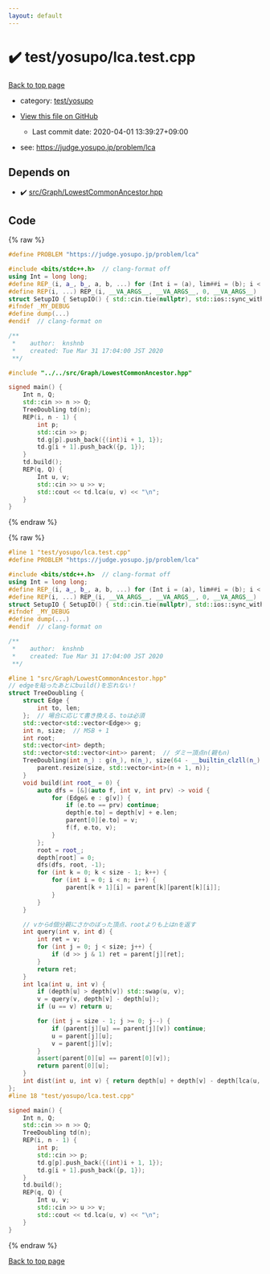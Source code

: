```yaml
---
layout: default
---
```


<!-- mathjax config similar to math.stackexchange -->
<script type="text/javascript" async
  src="https://cdnjs.cloudflare.com/ajax/libs/mathjax/2.7.5/MathJax.js?config=TeX-MML-AM_CHTML">
</script>
<script type="text/x-mathjax-config">
  MathJax.Hub.Config({
    TeX: { equationNumbers: { autoNumber: "AMS" }},
    tex2jax: {
      inlineMath: [ ['$','$'] ],
      processEscapes: true
    },
    "HTML-CSS": { matchFontHeight: false },
    displayAlign: "left",
    displayIndent: "2em"
  });
</script>

<script type="text/javascript" src="https://cdnjs.cloudflare.com/ajax/libs/jquery/3.4.1/jquery.min.js"></script>
<script src="https://cdn.jsdelivr.net/npm/jquery-balloon-js@1.1.2/jquery.balloon.min.js" integrity="sha256-ZEYs9VrgAeNuPvs15E39OsyOJaIkXEEt10fzxJ20+2I=" crossorigin="anonymous"></script>
<script type="text/javascript" src="../../../assets/js/copy-button.js"></script>
<link rel="stylesheet" href="../../../assets/css/copy-button.css" />


# :heavy_check_mark: test/yosupo/lca.test.cpp

<a href="../../../index.html">Back to top page</a>

* category: <a href="../../../index.html#0b58406058f6619a0f31a172defc0230">test/yosupo</a>
* <a href="{{ site.github.repository_url }}/blob/master/test/yosupo/lca.test.cpp">View this file on GitHub</a>
    - Last commit date: 2020-04-01 13:39:27+09:00


* see: <a href="https://judge.yosupo.jp/problem/lca">https://judge.yosupo.jp/problem/lca</a>


## Depends on

* :heavy_check_mark: <a href="../../../library/src/Graph/LowestCommonAncestor.hpp.html">src/Graph/LowestCommonAncestor.hpp</a>


## Code

<a id="unbundled"></a>
{% raw %}
```cpp
#define PROBLEM "https://judge.yosupo.jp/problem/lca"

#include <bits/stdc++.h>  // clang-format off
using Int = long long;
#define REP_(i, a_, b_, a, b, ...) for (Int i = (a), lim##i = (b); i < lim##i; i++)
#define REP(i, ...) REP_(i, __VA_ARGS__, __VA_ARGS__, 0, __VA_ARGS__)
struct SetupIO { SetupIO() { std::cin.tie(nullptr), std::ios::sync_with_stdio(false), std::cout << std::fixed << std::setprecision(13); } } setup_io;
#ifndef _MY_DEBUG
#define dump(...)
#endif  // clang-format on

/**
 *    author:  knshnb
 *    created: Tue Mar 31 17:04:00 JST 2020
 **/

#include "../../src/Graph/LowestCommonAncestor.hpp"

signed main() {
    Int n, Q;
    std::cin >> n >> Q;
    TreeDoubling td(n);
    REP(i, n - 1) {
        int p;
        std::cin >> p;
        td.g[p].push_back({(int)i + 1, 1});
        td.g[i + 1].push_back({p, 1});
    }
    td.build();
    REP(q, Q) {
        Int u, v;
        std::cin >> u >> v;
        std::cout << td.lca(u, v) << "\n";
    }
}

```
{% endraw %}

<a id="bundled"></a>
{% raw %}
```cpp
#line 1 "test/yosupo/lca.test.cpp"
#define PROBLEM "https://judge.yosupo.jp/problem/lca"

#include <bits/stdc++.h>  // clang-format off
using Int = long long;
#define REP_(i, a_, b_, a, b, ...) for (Int i = (a), lim##i = (b); i < lim##i; i++)
#define REP(i, ...) REP_(i, __VA_ARGS__, __VA_ARGS__, 0, __VA_ARGS__)
struct SetupIO { SetupIO() { std::cin.tie(nullptr), std::ios::sync_with_stdio(false), std::cout << std::fixed << std::setprecision(13); } } setup_io;
#ifndef _MY_DEBUG
#define dump(...)
#endif  // clang-format on

/**
 *    author:  knshnb
 *    created: Tue Mar 31 17:04:00 JST 2020
 **/

#line 1 "src/Graph/LowestCommonAncestor.hpp"
// edgeを貼ったあとにbuild()を忘れない！
struct TreeDoubling {
    struct Edge {
        int to, len;
    };  // 場合に応じて書き換える、toは必須
    std::vector<std::vector<Edge>> g;
    int n, size;  // MSB + 1
    int root;
    std::vector<int> depth;
    std::vector<std::vector<int>> parent;  // ダミー頂点n(親もn)
    TreeDoubling(int n_) : g(n_), n(n_), size(64 - __builtin_clzll(n_) + 1), depth(n_) {
        parent.resize(size, std::vector<int>(n + 1, n));
    }
    void build(int root_ = 0) {
        auto dfs = [&](auto f, int v, int prv) -> void {
            for (Edge& e : g[v]) {
                if (e.to == prv) continue;
                depth[e.to] = depth[v] + e.len;
                parent[0][e.to] = v;
                f(f, e.to, v);
            }
        };
        root = root_;
        depth[root] = 0;
        dfs(dfs, root, -1);
        for (int k = 0; k < size - 1; k++) {
            for (int i = 0; i < n; i++) {
                parent[k + 1][i] = parent[k][parent[k][i]];
            }
        }
    }

    // vからd個分親にさかのぼった頂点、rootよりも上はnを返す
    int query(int v, int d) {
        int ret = v;
        for (int j = 0; j < size; j++) {
            if (d >> j & 1) ret = parent[j][ret];
        }
        return ret;
    }
    int lca(int u, int v) {
        if (depth[u] > depth[v]) std::swap(u, v);
        v = query(v, depth[v] - depth[u]);
        if (u == v) return u;

        for (int j = size - 1; j >= 0; j--) {
            if (parent[j][u] == parent[j][v]) continue;
            u = parent[j][u];
            v = parent[j][v];
        }
        assert(parent[0][u] == parent[0][v]);
        return parent[0][u];
    }
    int dist(int u, int v) { return depth[u] + depth[v] - depth[lca(u, v)] * 2; }
};
#line 18 "test/yosupo/lca.test.cpp"

signed main() {
    Int n, Q;
    std::cin >> n >> Q;
    TreeDoubling td(n);
    REP(i, n - 1) {
        int p;
        std::cin >> p;
        td.g[p].push_back({(int)i + 1, 1});
        td.g[i + 1].push_back({p, 1});
    }
    td.build();
    REP(q, Q) {
        Int u, v;
        std::cin >> u >> v;
        std::cout << td.lca(u, v) << "\n";
    }
}

```
{% endraw %}

<a href="../../../index.html">Back to top page</a>

